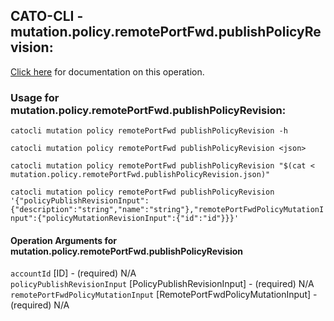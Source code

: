 
## CATO-CLI - mutation.policy.remotePortFwd.publishPolicyRevision:
[Click here](https://api.catonetworks.com/documentation/#mutation-mutation.policy.remotePortFwd.publishPolicyRevision) for documentation on this operation.

### Usage for mutation.policy.remotePortFwd.publishPolicyRevision:

`catocli mutation policy remotePortFwd publishPolicyRevision -h`

`catocli mutation policy remotePortFwd publishPolicyRevision <json>`

`catocli mutation policy remotePortFwd publishPolicyRevision "$(cat < mutation.policy.remotePortFwd.publishPolicyRevision.json)"`

`catocli mutation policy remotePortFwd publishPolicyRevision '{"policyPublishRevisionInput":{"description":"string","name":"string"},"remotePortFwdPolicyMutationInput":{"policyMutationRevisionInput":{"id":"id"}}}'`


#### Operation Arguments for mutation.policy.remotePortFwd.publishPolicyRevision ####

`accountId` [ID] - (required) N/A    
`policyPublishRevisionInput` [PolicyPublishRevisionInput] - (required) N/A    
`remotePortFwdPolicyMutationInput` [RemotePortFwdPolicyMutationInput] - (required) N/A    
